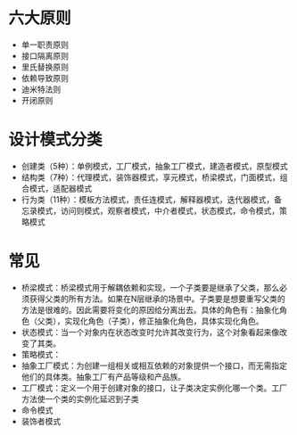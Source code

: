 # 六大原则

+ 单一职责原则
+ 接口隔离原则
+ 里氏替换原则
+ 依赖导致原则
+ 迪米特法则
+ 开闭原则

# 设计模式分类

+ 创建类（5种）：单例模式，工厂模式，抽象工厂模式，建造者模式，原型模式
+ 结构类（7种）：代理模式，装饰器模式，享元模式，桥梁模式，门面模式，组合模式，适配器模式
+ 行为类（11种）：模板方法模式，责任连模式，解释器模式，迭代器模式，备忘录模式，访问则模式，观察者模式，中介者模式，状态模式，命令模式，策略模式

# 常见

+ 桥梁模式：桥梁模式用于解耦依赖和实现，一个子类要是继承了父类，那么必须获得父类的所有方法。如果在N层继承的场景中。子类要是想要重写父类的方法是很难的。因此需要将变化的原因给分离出去。具体的角色有：抽象化角色（父类），实现化角色（子类），修正抽象化角色，具体实现化角色。
+ 状态模式：当一个对象内在状态改变时允许其改变行为，这个对象看起来像改变了其类。
+ 策略模式：
+ 抽象工厂模式：为创建一组相关或相互依赖的对象提供一个接口，而无需指定他们的具体类。抽象工厂有产品等级和产品族。
+ 工厂模式：定义一个用于创建对象的接口，让子类决定实例化哪一个类。工厂方法使一个类的实例化延迟到子类
+ 命令模式
+ 装饰者模式


